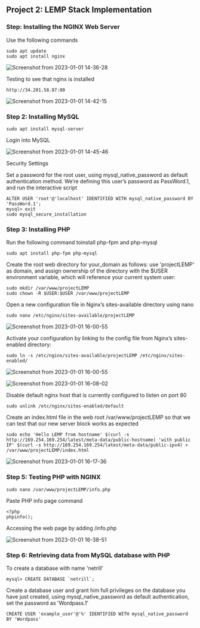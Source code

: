 ## Project 2: LEMP Stack Implementation

### Step: Installing the NGINX Web Server
Use the following commands

~~~
sudo apt update
sudo apt install nginx
~~~


![Screenshot from 2023-01-01 14-36-28](https://user-images.githubusercontent.com/66005935/210172525-2e45cdd3-9863-4c3b-b17d-8de0c28d2b6b.png)

Testing to see that nginx is installed

~~~
http://34.201.58.87:80
~~~


![Screenshot from 2023-01-01 14-42-15](https://user-images.githubusercontent.com/66005935/210172708-b3f28a2b-575d-45b5-8e80-b7eb8e6acc0c.png)


### Step 2: Installing MySQL

~~~
sudo apt install mysql-server
~~~

Login into MySQL

![Screenshot from 2023-01-01 14-45-46](https://user-images.githubusercontent.com/66005935/210172806-4ccae109-5044-4ae6-858e-7c7456e297ca.png)


Security Settings

Set a password for the root user, using mysql_native_password as default authentication method. We’re defining this user’s password as PassWord.1, and run the interactive script

~~~
ALTER USER 'root'@'localhost' IDENTIFIED WITH mysql_native_password BY 'PassWord.1';
mysql> exit
sudo mysql_secure_installation
~~~

### Step 3: Installing PHP

Run the following command toinstall php-fpm and php-mysql

~~~
sudo apt install php-fpm php-mysql
~~~

Create the root web directory for your_domain as follows: use 'projectLEMP' as domain, and assign ownership of the directory with the $USER environment variable, which will reference your current system user:


~~~
sudo mkdir /var/www/projectLEMP
sudo chown -R $USER:$USER /var/www/projectLEMP
~~~


Open a new configuration file in Nginx’s sites-available directory using nano


~~~
sudo nano /etc/nginx/sites-available/projectLEMP
~~~



![Screenshot from 2023-01-01 16-00-55](https://user-images.githubusercontent.com/66005935/210175293-88157f72-7d2d-4805-8959-1548a60d0100.png)


Activate your configuration by linking to the config file from Nginx’s sites-enabled directory:


~~~
sudo ln -s /etc/nginx/sites-available/projectLEMP /etc/nginx/sites-enabled/
~~~




![Screenshot from 2023-01-01 16-00-55](https://user-images.githubusercontent.com/66005935/210175468-c9112f6a-abe7-40f2-a2a6-824870bb3dda.png)





![Screenshot from 2023-01-01 16-08-02](https://user-images.githubusercontent.com/66005935/210175489-ee77aa48-223c-4b2f-9914-40f32d7dad03.png)



Disable default nginx host that is currently configured to listen on port 80

~~~
sudo unlink /etc/nginx/sites-enabled/default
~~~


Create an index.html file in the web root /var/www/projectLEMP so that we can test that our new server block works as expected


~~~
sudo echo 'Hello LEMP from hostname' $(curl -s http://169.254.169.254/latest/meta-data/public-hostname) 'with public IP' $(curl -s http://169.254.169.254/latest/meta-data/public-ipv4) > /var/www/projectLEMP/index.html
~~~




![Screenshot from 2023-01-01 16-17-36](https://user-images.githubusercontent.com/66005935/210175738-f533f3b4-1fee-427c-8141-8db8cbb9cb55.png)


### Step 5: Testing PHP with NGINX
~~~
sudo nano /var/www/projectLEMP/info.php
~~~

Paste PHP info page command

~~~
<?php
phpinfo();
~~~


Accessing the web page by adding /info.php



![Screenshot from 2023-01-01 16-38-51](https://user-images.githubusercontent.com/66005935/210176531-5405ab05-05af-4e0a-9475-ada411aae26b.png)



### Step 6: Retrieving data from MySQL database with PHP

To create a database with name 'netrill'


~~~
mysql> CREATE DATABASE `netrill`;
~~~


Create a database user and grant him full privileges on the database you have just created, using mysql_native_password as default authentication, set the password as 'Wordpass.1'


~~~
CREATE USER 'example_user'@'%' IDENTIFIED WITH mysql_native_password BY 'Wordpass'
~~~
































